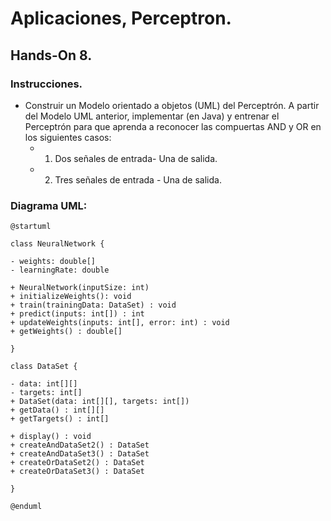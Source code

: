 # Aplicaciones, Perceptron.
## Hands-On 8.
### Instrucciones.

- Construir un Modelo orientado a objetos (UML) del Perceptrón.
A partir del Modelo UML anterior, implementar (en Java) y entrenar el Perceptrón para que aprenda a reconocer las compuertas AND y OR en los siguientes casos: 
    - 1. Dos señales de entrada- Una de salida.
    - 2. Tres señales de entrada - Una de salida.

### Diagrama UML:
```plantuml
@startuml

class NeuralNetwork {

- weights: double[]     
- learningRate: double  

+ NeuralNetwork(inputSize: int)   
+ initializeWeights(): void       
+ train(trainingData: DataSet) : void 
+ predict(inputs: int[]) : int    
+ updateWeights(inputs: int[], error: int) : void 
+ getWeights() : double[]    

}

class DataSet {

- data: int[][]       
- targets: int[]      
+ DataSet(data: int[][], targets: int[]) 
+ getData() : int[][]  
+ getTargets() : int[] 

+ display() : void    
+ createAndDataSet2() : DataSet 
+ createAndDataSet3() : DataSet 
+ createOrDataSet2() : DataSet 
+ createOrDataSet3() : DataSet 

}

@enduml